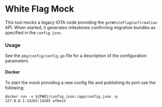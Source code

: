 # White Flag Mock

This tool mocks a legacy IOTA node providing the `getWhiteFlagConfirmation` API.
When started, it generates milestones confirming migration bundles as specified in the `config.json`.

### Usage

See the `pkg/config/config.go` file for a description of the configuration parameters.

#### Docker

To start the mock providing a new config file and publishing its port use the following:
```
docker run -v ${PWD}/config.json:/app/config.json -p 127.0.0.1:14265:14265 wfmock
```
